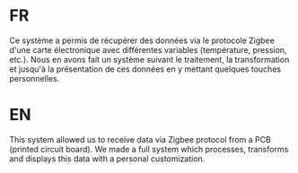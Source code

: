 # FR
Ce système a permis de récupérer des données via le protocole Zigbee d'une carte électronique avec différentes variables (température, pression, etc.). Nous en avons fait un système suivant le traitement, la transformation et jusqu'à la présentation de ces données en y mettant quelques touches personnelles.


# EN
This system allowed us to receive data via Zigbee protocol from a PCB (printed circuit board). We made a full system which processes, transforms and displays this data with a personal customization.